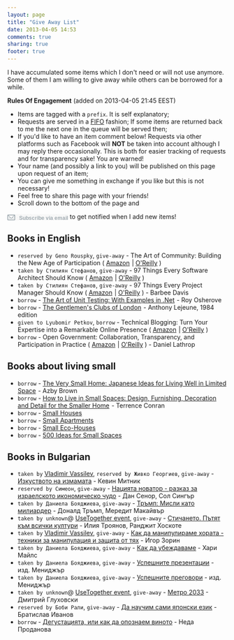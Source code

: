 ```yaml
---
layout: page
title: "Give Away List"
date: 2013-04-05 14:53
comments: true
sharing: true
footer: true
---
```


I have accumulated some items which I don't need or will not use anymore.
Some of them I am willing to give away while others can be borrowed for a while.

**Rules Of Engagement** (added on 2013-04-05 21:45 EEST)

* Items are tagged with a `prefix`. It is self explanatory;
* Requests are served in a [FIFO](https://en.wikipedia.org/wiki/FIFO) fashion;
If some items are returned back to me the next one in the queue will be served then;
* If you'd like to have an item comment below! Requests via other platforms
such as Facebook will **NOT** be taken into account although I may reply there occasionally.
This is both for easier tracking of requests and for transparency sake! You are warned!
* Your name (and possibly a link to you) will be published on this page upon request of an item;
* You can give me something in exchange if you like but this is not necessary!
* Feel free to share this page with your friends!
* Scroll down to the bottom of the page and
<img src="/images/subscribe.png" alt="subscribe via email" style="display:inline;border:none;margin:0;padding:0;vertical-align:text-bottom;"/>
to get notified when I add new items!

Books in English
----------------

* `reserved by Geno Rouspky`, `give-away` - The Art of Community: Building the New Age of Participation
(
<a href="http://www.amazon.com/gp/product/1449312063/ref=as_li_ss_tl?ie=UTF8&camp=1789&creative=390957&creativeASIN=1449312063&linkCode=as2&tag=atodorovorg-20">Amazon</a><img src="http://www.assoc-amazon.com/e/ir?t=atodorovorg-20&l=as2&o=1&a=1449312063" width="1" height="1" border="0" alt="" style="border:none !important; margin:0px !important;" /> |
<a href="http://www.dpbolvw.net/click-7040110-11260198?url=http%3A%2F%2Fshop.oreilly.com%2Fproduct%2F0636920021995.do%3Fcmp%3Daf-npa-book-product_cj_9781449312060_%25zp&cjsku=0636920021995" target="_top">O'Reilly</a><img src="http://www.ftjcfx.com/image-7040110-11260198" width="0" height="0" border="0" style="display:none;"/>
)
* `taken by Стилиян Стефанов`, `give-away` - 97 Things Every Software Architect Should Know
(
<a href="http://www.amazon.com/gp/product/059652269X/ref=as_li_ss_tl?ie=UTF8&camp=1789&creative=390957&creativeASIN=059652269X&linkCode=as2&tag=atodorovorg-20">Amazon</a><img src="http://www.assoc-amazon.com/e/ir?t=atodorovorg-20&l=as2&o=1&a=059652269X" width="1" height="1" border="0" alt="" style="border:none !important; margin:0px !important;" /> |
<a href="http://www.kqzyfj.com/click-7040110-11260198?url=http%3A%2F%2Fshop.oreilly.com%2Fproduct%2F9780596522704.do%3Fcmp%3Daf-code-book-product_cj_9780596522698_%25zp&cjsku=9780596522704" target="_top">O'Reilly</a><img src="http://www.tqlkg.com/image-7040110-11260198" width="0" height="0" border="0" style="display:none"/>
)
* `taken by Стилиян Стефанов`, `give-away` - 97 Things Every Project Manager Should Know 
(
<a href="http://www.amazon.com/gp/product/0596804164/ref=as_li_ss_tl?ie=UTF8&camp=1789&creative=390957&creativeASIN=0596804164&linkCode=as2&tag=atodorovorg-20">Amazon</a><img src="http://www.assoc-amazon.com/e/ir?t=atodorovorg-20&l=as2&o=1&a=0596804164" width="1" height="1" border="0" alt="" style="border:none !important; margin:0px !important;" /> |
<a href="http://www.kqzyfj.com/click-7040110-11260198?url=http%3A%2F%2Fshop.oreilly.com%2Fproduct%2F9780596804152.do%3Fcmp%3Daf-npa-book-product_cj_9780596804169_%25zp&cjsku=9780596804152" target="_top">O'Reilly</a><img src="http://www.tqlkg.com/image-7040110-11260198" width="0" height="0" border="0" style="display:none"/>
) - Barbee Davis
* `borrow` - <a href="http://www.amazon.com/gp/product/1933988274/ref=as_li_ss_tl?ie=UTF8&camp=1789&creative=390957&creativeASIN=1933988274&linkCode=as2&tag=atodorovorg-20">The Art of Unit Testing: With Examples in .Net</a><img src="http://www.assoc-amazon.com/e/ir?t=atodorovorg-20&l=as2&o=1&a=1933988274" width="1" height="1" border="0" alt="" style="border:none !important; margin:0px !important;" /> - Roy Osherove
* `borrow` - <a href="http://www.amazon.com/gp/product/190676820X/ref=as_li_ss_tl?ie=UTF8&camp=1789&creative=390957&creativeASIN=190676820X&linkCode=as2&tag=atodorovorg-20">The Gentlemen's Clubs of London</a><img src="http://www.assoc-amazon.com/e/ir?t=atodorovorg-20&l=as2&o=1&a=190676820X" width="1" height="1" border="0" alt="" style="border:none !important; margin:0px !important;" /> - Anthony Lejeune, 1984 edition
* `given to Lyubomir Petkov`, `borrow` - Technical Blogging: Turn Your Expertise into a Remarkable Online Presence
(
<a href="http://www.amazon.com/gp/product/1934356883/ref=as_li_ss_tl?ie=UTF8&camp=1789&creative=390957&creativeASIN=1934356883&linkCode=as2&tag=atodorovorg-20">Amazon</a><img src="http://www.assoc-amazon.com/e/ir?t=atodorovorg-20&l=as2&o=1&a=1934356883" width="1" height="1" border="0" alt="" style="border:none !important; margin:0px !important;" /> |
<a href="http://www.tkqlhce.com/click-7040110-11260198?url=http%3A%2F%2Fshop.oreilly.com%2Fproduct%2F9781934356883.do%3Fcmp%3Daf-npa-book-product_cj_9781934356883_%7BPID%7D&cjsku=9781934356883" target="_top">O'Reilly</a><img src="http://www.ftjcfx.com/image-7040110-11260198" width="0" height="0" border="0" style="margin:0;padding:0;display:none;"/>
)
* `borrow` -  Open Government: Collaboration, Transparency, and Participation in Practice
(
<a href="http://www.amazon.com/gp/product/0596804350/ref=as_li_ss_tl?ie=UTF8&camp=1789&creative=390957&creativeASIN=0596804350&linkCode=as2&tag=atodorovorg-20">Amazon</a><img src="http://www.assoc-amazon.com/e/ir?t=atodorovorg-20&l=as2&o=1&a=0596804350" width="1" height="1" border="0" alt="" style="border:none !important; margin:0px !important;" />
|
<a href="http://www.anrdoezrs.net/click-7040110-11260198?url=http%3A%2F%2Fshop.oreilly.com%2Fproduct%2F9780596804367.do%3Fcmp%3Daf-npa-book-product_cj_9780596804350_%25zp&cjsku=9780596804367" target="_top">O'Reilly</a><img src="http://www.awltovhc.com/image-7040110-11260198" width="0" height="0" border="0" style="display:none;"/>
) - Daniel Lathrop

Books about living small
------------------------

* `borrow` - <a href="http://www.amazon.com/gp/product/4770029993/ref=as_li_ss_tl?ie=UTF8&camp=1789&creative=390957&creativeASIN=4770029993&linkCode=as2&tag=atodorovorg-20">The Very Small Home: Japanese Ideas for Living Well in Limited Space</a><img src="http://www.assoc-amazon.com/e/ir?t=atodorovorg-20&l=as2&o=1&a=4770029993" width="1" height="1" border="0" alt="" style="border:none !important; margin:0px !important;" /> - Azby Brown
* `borrow` - <a href="http://www.amazon.com/gp/product/1554072425/ref=as_li_ss_tl?ie=UTF8&camp=1789&creative=390957&creativeASIN=1554072425&linkCode=as2&tag=atodorovorg-20">How to Live in Small Spaces: Design, Furnishing, Decoration and Detail for the Smaller Home</a><img src="http://www.assoc-amazon.com/e/ir?t=atodorovorg-20&l=as2&o=1&a=1554072425" width="1" height="1" border="0" alt="" style="border:none !important; margin:0px !important;" /> - Terrence Conran
* `borrow` - <a href="http://www.amazon.com/gp/product/3822841765/ref=as_li_ss_tl?ie=UTF8&camp=1789&creative=390957&creativeASIN=3822841765&linkCode=as2&tag=atodorovorg-20">Small Houses</a><img src="http://www.assoc-amazon.com/e/ir?t=atodorovorg-20&l=as2&o=1&a=3822841765" width="1" height="1" border="0" alt="" style="border:none !important; margin:0px !important;" />
* `borrow` - <a href="http://www.amazon.com/gp/product/3822841781/ref=as_li_ss_tl?ie=UTF8&camp=1789&creative=390957&creativeASIN=3822841781&linkCode=as2&tag=atodorovorg-20">Small Apartments</a><img src="http://www.assoc-amazon.com/e/ir?t=atodorovorg-20&l=as2&o=1&a=3822841781" width="1" height="1" border="0" alt="" style="border:none !important; margin:0px !important;" />
* `borrow` - <a href="http://www.amazon.com/gp/product/B001TJEJ9O/ref=as_li_ss_tl?ie=UTF8&camp=1789&creative=390957&creativeASIN=B001TJEJ9O&linkCode=as2&tag=atodorovorg-20">Small Eco-Houses</a><img src="http://www.assoc-amazon.com/e/ir?t=atodorovorg-20&l=as2&o=1&a=B001TJEJ9O" width="1" height="1" border="0" alt="" style="border:none !important; margin:0px !important;" />
* `borrow` - <a href="http://www.amazon.com/gp/product/3822827932/ref=as_li_ss_tl?ie=UTF8&camp=1789&creative=390957&creativeASIN=3822827932&linkCode=as2&tag=atodorovorg-20">500 Ideas for Small Spaces</a><img src="http://www.assoc-amazon.com/e/ir?t=atodorovorg-20&l=as2&o=1&a=3822827932" width="1" height="1" border="0" alt="" style="border:none !important; margin:0px !important;" />



Books in Bulgarian
------------------

* `taken by` [Vladimir Vassilev](http://initlab.org), `reserved by Живко Георгиев`, `give-away` - [Изкуството на измамата](http://www.mobilis.bg/mobilis/izkustvoto-na-izmamata.html) - Кевин Митник
* `reserved by Симеон`, `give-away` -
[Нацията новатор - разказ за израелското икономическо чудо](http://www.mobilis.bg/mobilis/nacijata-novator-razkaz-za-izraelskoto-ikonomichesko-chudo.html) -
Дан Сенор, Сол Сингър
* `taken by Даниела Бояджиева`, `give-away` -
[Тръмп: Мисли като милиардер](http://www.mobilis.bg/mobilis/tr-mp-misli-kato-miliarder.html) - Доналд Тръмп, Мередит Макайвър
* `taken by unknown`@ [UseTogether event](http://www.usetogether.com/), `give-away` - [Стичането. Пътят към всички култури](http://www.mobilis.bg/mobilis/stichaneto-p-tjat-k-m-vsichki-kulturi.html) - Илия Троянов, Ранджит Хоскоте
* `taken by` [Vladimir Vassilev](http://initlab.org), `give-away` -
[Как да манипулираме хората - техники за манипулaция и защита от тях](http://www.mobilis.bg/mobilis/kak-da-manipulirame-horata-tehniki-za-manipulacija-i-zaschita-ot-tjah.html) -
Игор Зорин
* `taken by Даниела Бояджиева`, `give-away` - [Как да убеждаваме](http://www.mobilis.bg/mobilis/kak-da-ubezhdavame.html) - Хари Майлс
* `taken by Даниела Бояджиева`, `give-away` - [Успешните презентации](http://www.mobilis.bg/mobilis/uspeshnite-prezentacii.html) - изд. Мениджър
* `taken by Даниела Бояджиева`, `give-away` - [Успешните преговори](http://www.mobilis.bg/mobilis/uspeshnite-pregovori-1.html) - изд. Мениджър
* `taken by unknown`@ [UseTogether event](http://www.usetogether.com/), `give-away` - [Метро 2033](http://www.mobilis.bg/mobilis/metro-2033.html) - Дмитрий Глуховски
* `reserved by Боби Рали`, `give-away` - [Да научим сами японски език](http://www.mobilis.bg/mobilis/da-nauchim-sami-japonski-ezik.html) - Братислав Иванов
* `borrow` - [Дегустацията, или как да опознаем виното](http://www.mobilis.bg/mobilis/degustacijata-ili-kak-da-opoznaem-vinoto-1.html) - Неда Проданова


